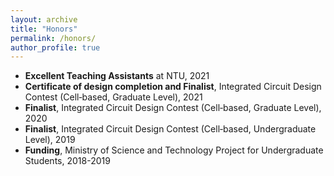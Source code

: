 ```yaml
---
layout: archive
title: "Honors"
permalink: /honors/
author_profile: true
---
```


- **Excellent Teaching Assistants** at NTU, 2021  
- **Certificate of design completion and Finalist**, Integrated Circuit Design Contest (Cell‑based, Graduate Level), 2021  
- **Finalist**, Integrated Circuit Design Contest (Cell‑based, Graduate Level), 2020  
- **Finalist**, Integrated Circuit Design Contest (Cell‑based, Undergraduate Level), 2019  
- **Funding**, Ministry of Science and Technology Project for Undergraduate Students, 2018-2019  
